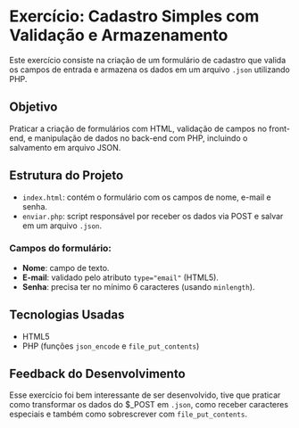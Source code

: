 # Exercício: Cadastro Simples com Validação e Armazenamento

Este exercício consiste na criação de um formulário de cadastro que valida os campos de entrada e armazena os dados em um arquivo `.json` utilizando PHP.

## Objetivo

Praticar a criação de formulários com HTML, validação de campos no front-end, e manipulação de dados no back-end com PHP, incluindo o salvamento em arquivo JSON.

## Estrutura do Projeto

- `index.html`: contém o formulário com os campos de nome, e-mail e senha.
- `enviar.php`: script responsável por receber os dados via POST e salvar em um arquivo `.json`.

### Campos do formulário:

- **Nome**: campo de texto.
- **E-mail**: validado pelo atributo `type="email"` (HTML5).
- **Senha**: precisa ter no mínimo 6 caracteres (usando `minlength`).

## Tecnologias Usadas

- HTML5
- PHP (funções `json_encode` e `file_put_contents`)

## Feedback do Desenvolvimento

Esse exercício foi bem interessante de ser desenvolvido, tive que praticar como transformar os dados do $_POST em `.json`, como receber caracteres especiais e também como sobrescrever com `file_put_contents`.
